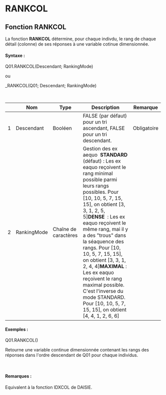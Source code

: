 # RANKCOL

## Fonction RANKCOL

La fonction **RANKCOL** détermine, pour chaque indivdu, le rang de chaque détail (colonne) de ses réponses à une variable cotinue dimensionnée.

#### Syntaxe :&nbsp;

Q01.RANKCOL(Descendant; RankingMode)

ou

\_RANKCOL(Q01; Descendant; RankingMode)

&nbsp;

| &nbsp; | **Nom** |**Type**|**Description**|**Remarque** |
| --- | --- | --- | --- | --- |
| &#49; | Descendant | Booléen | FALSE (par défaut) pour un tri ascendant, FALSE pour un tri descendant. | Obligatoire |
| &#50; | RankingMode | Chaîne de caractères | Gestion des ex aequo&nbsp; **STANDARD** (défaut) : Les ex eaquo reçoivent le rang minimal possible parmi leurs rangs possibles. Pour \[10, 10, 5, 7, 15, 15\], on obtient \[3, 3, 1, 2, 5, 5\]**DENSE**&nbsp; : Les ex eaquo reçoivent le même rang, mai il y a des "trous" dans la séaquence des rangs. Pour \[10, 10, 5, 7, 15, 15\], on obtient \[3, 3, 1, 2, 4, 4\]**MAXIMAL** : Les ex eaquo reçoivent le rang maximal possible. C'est l'inverse du mode STANDARD. Pour \[10, 10, 5, 7, 15, 15\], on obtient \[4, 4, 1, 2, 6, 6\] | &nbsp; |


#### Exemples :

Q01.RANKCOL()

Retourne une variable continue dimensionnée contenant les rangs des réponses dans l'ordre descendant de Q01 pour chaque individus.

&nbsp;

#### Remarques :

Equivalent à la fonction IDXCOL de DAISIE.